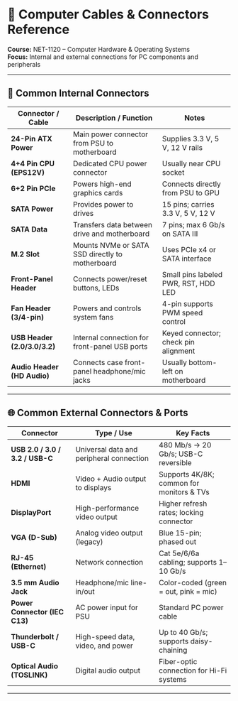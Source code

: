 # 🔌 Computer Cables & Connectors Reference
**Course:** NET-1120 – Computer Hardware & Operating Systems  
**Focus:** Internal and external connections for PC components and peripherals

---

## 🧩 Common Internal Connectors

| **Connector / Cable** | **Description / Function** | **Notes** |
|------------------------|----------------------------|------------|
| **24-Pin ATX Power** | Main power connector from PSU to motherboard | Supplies 3.3 V, 5 V, 12 V rails |
| **4+4 Pin CPU (EPS12V)** | Dedicated CPU power connector | Usually near CPU socket |
| **6+2 Pin PCIe** | Powers high-end graphics cards | Connects directly from PSU to GPU |
| **SATA Power** | Provides power to drives | 15 pins; carries 3.3 V, 5 V, 12 V |
| **SATA Data** | Transfers data between drive and motherboard | 7 pins; max 6 Gb/s on SATA III |
| **M.2 Slot** | Mounts NVMe or SATA SSD directly to motherboard | Uses PCIe x4 or SATA interface |
| **Front-Panel Header** | Connects power/reset buttons, LEDs | Small pins labeled PWR, RST, HDD LED |
| **Fan Header (3/4-pin)** | Powers and controls system fans | 4-pin supports PWM speed control |
| **USB Header (2.0/3.0/3.2)** | Internal connection for front-panel USB ports | Keyed connector; check pin alignment |
| **Audio Header (HD Audio)** | Connects case front-panel headphone/mic jacks | Usually bottom-left on motherboard |

---

## 🌐 Common External Connectors & Ports

| **Connector** | **Type / Use** | **Key Facts** |
|----------------|----------------|----------------|
| **USB 2.0 / 3.0 / 3.2 / USB-C** | Universal data and peripheral connection | 480 Mb/s → 20 Gb/s; USB-C reversible |
| **HDMI** | Video + Audio output to displays | Supports 4K/8K; common for monitors & TVs |
| **DisplayPort** | High-performance video output | Higher refresh rates; locking connector |
| **VGA (D-Sub)** | Analog video output (legacy) | Blue 15-pin; phased out |
| **RJ-45 (Ethernet)** | Network connection | Cat 5e/6/6a cabling; supports 1–10 Gb/s |
| **3.5 mm Audio Jack** | Headphone/mic line-in/out | Color-coded (green = out, pink = mic) |
| **Power Connector (IEC C13)** | AC power input for PSU | Standard PC power cable |
| **Thunderbolt / USB-C** | High-speed data, video, and power | Up to 40 Gb/s; supports daisy-chaining |
| **Optical Audio (TOSLINK)** | Digital audio output | Fiber-optic connection for Hi-Fi systems |

---

